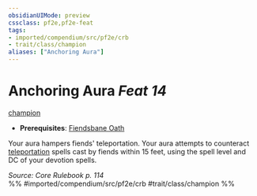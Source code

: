 ```yaml
---
obsidianUIMode: preview
cssclass: pf2e,pf2e-feat
tags:
- imported/compendium/src/pf2e/crb
- trait/class/champion
aliases: ["Anchoring Aura"]
---
```

# Anchoring Aura  *Feat 14*  
[champion](rules/traits/champion.md)  

- **Prerequisites**: [Fiendsbane Oath](fiendsbane-oath.md)

Your aura hampers fiends' teleportation. Your aura attempts to counteract [teleportation](teleportation.md) spells cast by fiends within 15 feet, using the spell level and DC of your devotion spells.

*Source: Core Rulebook p. 114*  
%% #imported/compendium/src/pf2e/crb #trait/class/champion %%